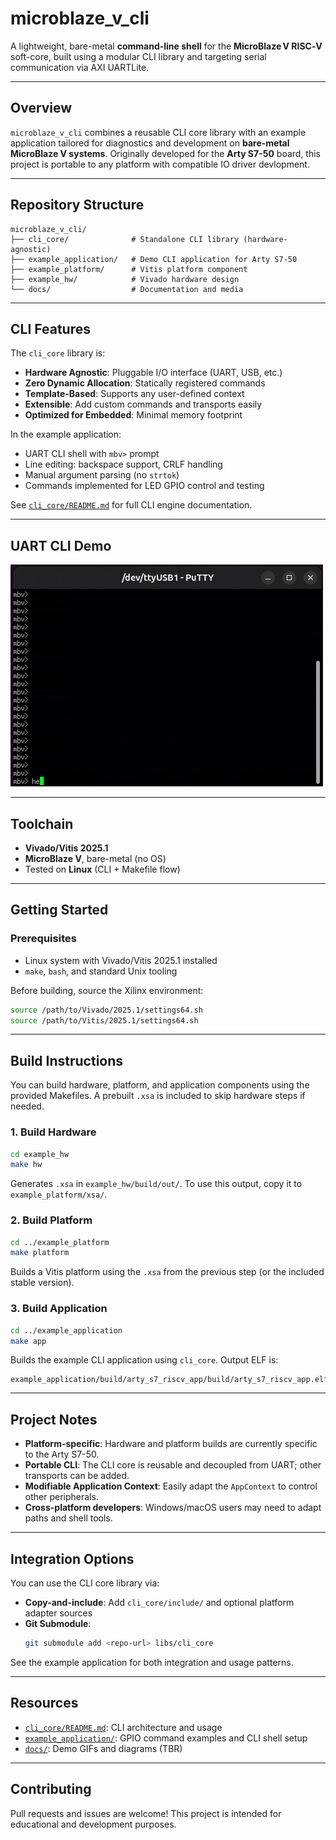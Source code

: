 # microblaze_v_cli

A lightweight, bare-metal **command-line shell** for the **MicroBlaze V RISC‑V** soft-core, built using a modular CLI library and targeting serial communication via AXI UARTLite.

---

## Overview

`microblaze_v_cli` combines a reusable CLI core library with an example application tailored for diagnostics and development on **bare-metal MicroBlaze V systems**. Originally developed for the **Arty S7-50** board, this project is portable to any platform with compatible IO driver devlopment.

---

## Repository Structure

```
microblaze_v_cli/
├── cli_core/              # Standalone CLI library (hardware-agnostic)
├── example_application/   # Demo CLI application for Arty S7-50
├── example_platform/      # Vitis platform component
├── example_hw/            # Vivado hardware design
└── docs/                  # Documentation and media
```

---

## CLI Features

The `cli_core` library is:

- **Hardware Agnostic**: Pluggable I/O interface (UART, USB, etc.)
- **Zero Dynamic Allocation**: Statically registered commands
- **Template-Based**: Supports any user-defined context
- **Extensible**: Add custom commands and transports easily
- **Optimized for Embedded**: Minimal memory footprint

In the example application:

- UART CLI shell with `mbv>` prompt
- Line editing: backspace support, CRLF handling
- Manual argument parsing (no `strtok`)
- Commands implemented for LED GPIO control and testing

See [`cli_core/README.md`](./cli_core/README.md) for full CLI engine documentation.

---

## UART CLI Demo

![UART CLI Demo](/docs/mbv_demo.gif)

---

## Toolchain

- **Vivado/Vitis 2025.1**
- **MicroBlaze V**, bare-metal (no OS)
- Tested on **Linux** (CLI + Makefile flow)

---

## Getting Started

### Prerequisites

- Linux system with Vivado/Vitis 2025.1 installed
- `make`, `bash`, and standard Unix tooling

Before building, source the Xilinx environment:

```bash
source /path/to/Vivado/2025.1/settings64.sh
source /path/to/Vitis/2025.1/settings64.sh
```

---

## Build Instructions

You can build hardware, platform, and application components using the provided Makefiles. A prebuilt `.xsa` is included to skip hardware steps if needed.

### 1. Build Hardware

```bash
cd example_hw
make hw
```

Generates `.xsa` in `example_hw/build/out/`. To use this output, copy it to `example_platform/xsa/`.

### 2. Build Platform

```bash
cd ../example_platform
make platform
```

Builds a Vitis platform using the `.xsa` from the previous step (or the included stable version).

### 3. Build Application

```bash
cd ../example_application
make app
```

Builds the example CLI application using `cli_core`. Output ELF is:

```
example_application/build/arty_s7_riscv_app/build/arty_s7_riscv_app.elf
```

---

## Project Notes

- **Platform-specific**: Hardware and platform builds are currently specific to the Arty S7-50.
- **Portable CLI**: The CLI core is reusable and decoupled from UART; other transports can be added.
- **Modifiable Application Context**: Easily adapt the `AppContext` to control other peripherals.
- **Cross-platform developers**: Windows/macOS users may need to adapt paths and shell tools.

---

## Integration Options

You can use the CLI core library via:

- **Copy-and-include**: Add `cli_core/include/` and optional platform adapter sources
- **Git Submodule**:
  ```bash
  git submodule add <repo-url> libs/cli_core
  ```

See the example application for both integration and usage patterns.

---

## Resources

- [`cli_core/README.md`](./cli_core/README.md): CLI architecture and usage
- [`example_application/`](./example_application/): GPIO command examples and CLI shell setup
- [`docs/`](./docs/): Demo GIFs and diagrams (TBR)

---

## Contributing

Pull requests and issues are welcome! This project is intended for educational and development purposes.
